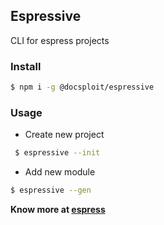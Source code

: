 ## Espressive

CLI for espress projects

### Install

```bash
$ npm i -g @docsploit/espressive
```

### Usage

- Create new project

```bash
 $ espressive --init
```

- Add new module

```bash
$ espressive --gen
```

**Know more at [espress](https://www.npmjs.com/package/@docsploit/espress)**
